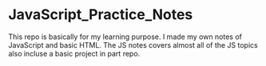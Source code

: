 # JavaScript_Practice_Notes

This repo is basically for my learning purpose.
I made my own notes of JavaScript and basic HTML.
The JS notes covers almost all of the JS topics also incluse a basic project in part repo.